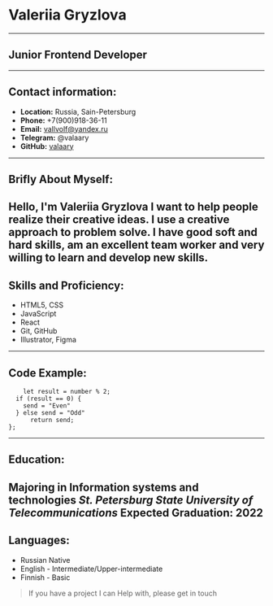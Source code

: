 # Valeriia Gryzlova
---
## Junior Frontend Developer
---
## Contact information: 
* __Location:__ Russia, Sain-Petersburg
* __Phone:__ +7(900)918-36-11
* __Email:__ vallvolf@yandex.ru
* __Telegram:__ @valaary
* __GitHub:__ [valaary](https://github.com/valaary)
---
## Brifly About Myself:
Hello, I'm Valeriia Gryzlova
I want to help people realize their creative ideas.
I use a creative approach to problem solve. I have good soft and hard skills, am an excellent team worker and very willing to learn and develop new skills.
---
## Skills and Proficiency:
* HTML5, CSS
* JavaScript 
* React 
* Git, GitHub
* Illustrator, Figma
---
## Code Example:
```function even_or_odd(number) {
    let result = number % 2;
  if (result == 0) {
    send = "Even"
  } else send = "Odd"
      return send;
};
```
---
## Education: 
__Majoring in Information systems and technologies__
_St. Petersburg State University of Telecommunications_
__Expected Graduation:__ 2022
---
## Languages:
* Russian Native
* English - Intermediate/Upper-intermediate 
* Finnish - Basic
> If you have a project I can Help with, please get in touch